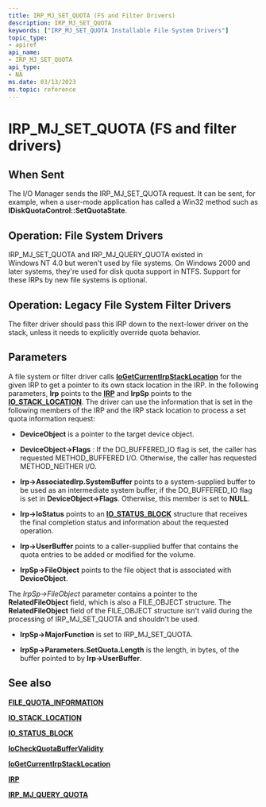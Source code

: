 ```yaml
---
title: IRP_MJ_SET_QUOTA (FS and Filter Drivers)
description: IRP_MJ_SET_QUOTA
keywords: ["IRP_MJ_SET_QUOTA Installable File System Drivers"]
topic_type:
- apiref
api_name:
- IRP_MJ_SET_QUOTA
api_type:
- NA
ms.date: 03/13/2023
ms.topic: reference
---
```


# IRP_MJ_SET_QUOTA (FS and filter drivers)

## When Sent

The I/O Manager sends the IRP_MJ_SET_QUOTA request. It can be sent, for example, when a user-mode application has called a Win32 method such as **IDiskQuotaControl::SetQuotaState**.

## Operation: File System Drivers

IRP_MJ_SET_QUOTA and IRP_MJ_QUERY_QUOTA existed in Windows NT 4.0 but weren't used by file systems. On Windows 2000 and later systems, they're used for disk quota support in NTFS. Support for these IRPs by new file systems is optional.

## Operation: Legacy File System Filter Drivers

The filter driver should pass this IRP down to the next-lower driver on the stack, unless it needs to explicitly override quota behavior.

## Parameters

A file system or filter driver calls [**IoGetCurrentIrpStackLocation**](/windows-hardware/drivers/ddi/wdm/nf-wdm-iogetcurrentirpstacklocation) for the given IRP to get a pointer to its own stack location in the IRP. In the following parameters, **Irp** points to the [**IRP**](/windows-hardware/drivers/ddi/wdm/ns-wdm-_irp) and **IrpSp** points to the [**IO_STACK_LOCATION**](/windows-hardware/drivers/ddi/wdm/ns-wdm-_io_stack_location). The driver can use the information that is set in the following members of the IRP and the IRP stack location to process a set quota information request:

- **DeviceObject** is a pointer to the target device object.

- **DeviceObject->Flags** : If the DO_BUFFERED_IO flag is set, the caller has requested METHOD_BUFFERED I/O. Otherwise, the caller has requested METHOD_NEITHER I/O.

- **Irp->AssociatedIrp.SystemBuffer** points to a system-supplied buffer to be used as an intermediate system buffer, if the DO_BUFFERED_IO flag is set in **DeviceObject->Flags**. Otherwise, this member is set to **NULL**.

- **Irp->IoStatus** points to an [**IO_STATUS_BLOCK**](/windows-hardware/drivers/ddi/wdm/ns-wdm-_io_status_block) structure that receives the final completion status and information about the requested operation.

- **Irp->UserBuffer** points to a caller-supplied buffer that contains the quota entries to be added or modified for the volume.

- **IrpSp->FileObject** points to the file object that is associated with **DeviceObject**.

The *IrpSp->FileObject* parameter contains a pointer to the **RelatedFileObject** field, which is also a FILE_OBJECT structure. The **RelatedFileObject** field of the FILE_OBJECT structure isn't valid during the processing of IRP_MJ_SET_QUOTA and shouldn't be used.

- **IrpSp->MajorFunction** is set to IRP_MJ_SET_QUOTA.

- **IrpSp->Parameters.SetQuota.Length** is the length, in bytes, of the buffer pointed to by **Irp->UserBuffer**.

## See also

[**FILE_QUOTA_INFORMATION**](/windows-hardware/drivers/ddi/ntifs/ns-ntifs-_file_quota_information)

[**IO_STACK_LOCATION**](/windows-hardware/drivers/ddi/wdm/ns-wdm-_io_stack_location)

[**IO_STATUS_BLOCK**](/windows-hardware/drivers/ddi/wdm/ns-wdm-_io_status_block)

[**IoCheckQuotaBufferValidity**](/windows-hardware/drivers/ddi/ntifs/nf-ntifs-iocheckquotabuffervalidity)

[**IoGetCurrentIrpStackLocation**](/windows-hardware/drivers/ddi/wdm/nf-wdm-iogetcurrentirpstacklocation)

[**IRP**](/windows-hardware/drivers/ddi/wdm/ns-wdm-_irp)

[**IRP_MJ_QUERY_QUOTA**](irp-mj-query-quota.md)

